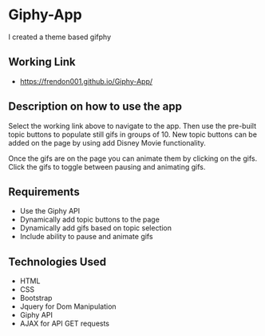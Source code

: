 # Giphy-App

I created a theme based gifphy 

## Working Link
 - https://frendon001.github.io/Giphy-App/

## Description on how to use the app

Select the working link above to navigate to the app. Then use the pre-built topic buttons to populate still gifs in groups of 10. New topic buttons can be added on the page by using add Disney Movie functionality. 

Once the gifs are on the page you can animate them by clicking on the gifs. Click the gifs to toggle between pausing and animating gifs.


## Requirements

- Use the Giphy API
- Dynamically add topic buttons to the page
- Dynamically add gifs based on topic selection
- Include ability to pause and animate gifs

## Technologies Used

- HTML
- CSS
- Bootstrap
- Jquery for Dom Manipulation
- Giphy API
- AJAX for API GET requests

